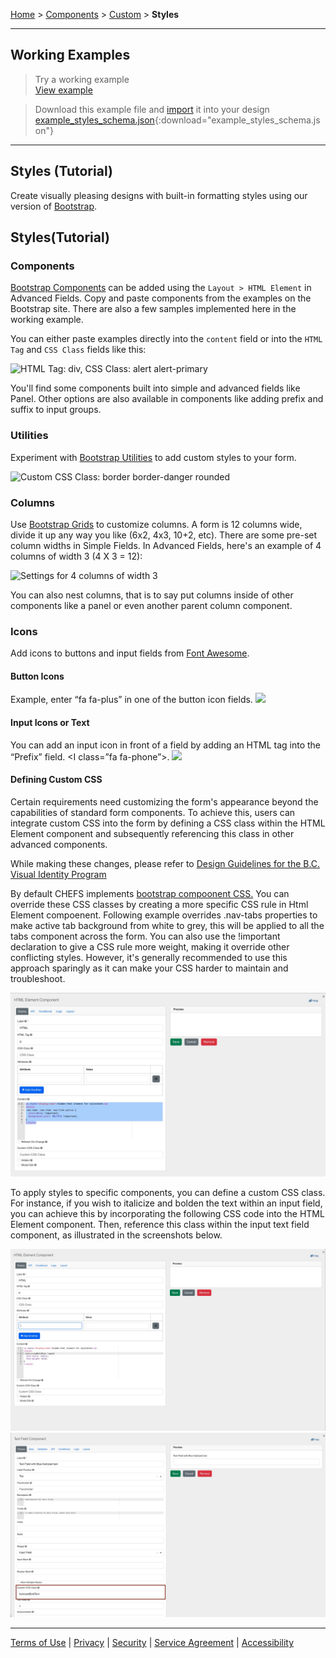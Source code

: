 [Home](index) > [Components](Components) > [Custom](Custom) > **Styles**
***

## Working Examples

> Try a working example<br>
> [View example](https://submit.digital.gov.bc.ca/app/form/submit?f=1a795260-d9b5-44dd-89a8-52d769284df2)

> Download this example file and [import](Importing-and-exporting-form-designs) it into your design<br>
> [example_styles_schema.json](../examples/example_styles_schema.json){:download="example_styles_schema.json"}
***

## Styles (Tutorial)

Create visually pleasing designs with built-in formatting styles using our version of [Bootstrap](https://getbootstrap.com/docs/4.5/components/).

<!-- **On this page:**

* [Styles(Tutorial)](#Styles(Tutorial))
   * [Components](#Components)
   * [Utilities](#Utilities)
   * [Columns](#Columns)
   * [Icons](#Icons)
     * [Button icons](#Button-icons)
     * [Input icons or text](#Input-icons-or-text) -->

## Styles(Tutorial)

### Components
[Bootstrap Components](https://getbootstrap.com/docs/4.5/components/) can be added using the `Layout > HTML Element` in Advanced Fields. Copy and paste components from the examples on the Bootstrap site. There are also a few samples implemented here in the working example.

You can either paste examples directly into the `content` field or into the `HTML Tag` and `CSS Class` fields like this:

![HTML Tag: div, CSS Class: alert alert-primary](images/bs_alert_example.png)

You'll find some components built into simple and advanced fields like Panel. Other options are also available in components like adding prefix and suffix to input groups.

### Utilities
<!-- **[Back to top](#top)** -->

Experiment with [Bootstrap Utilities](https://getbootstrap.com/docs/4.0/utilities/) to add custom styles to your form.

![Custom CSS Class: border border-danger rounded](images/bs_utilities.png)

### Columns
<!-- **[Back to top](#top)** -->

Use [Bootstrap Grids](https://getbootstrap.com/docs/4.0/layout/grid/) to customize columns. A form is 12 columns wide, divide it up any way you like (6x2, 4x3, 10+2, etc). There are some pre-set column widths in Simple Fields. In Advanced Fields, here's an example of 4 columns of width 3 (4 X 3 = 12):

![Settings for 4 columns of width 3](images/bs_columns.png)

You can also nest columns, that is to say put columns inside of other components like a panel or even another parent column component.

### Icons
<!-- **[Back to top](#top)** -->

Add icons to buttons and input fields from [Font Awesome](https://fontawesome.com/v4.7.0/icons/).

#### Button Icons

Example, enter “fa fa-plus” in one of the button icon fields.
![](images/bs_icons.png)

#### Input Icons or Text
You can add an input icon in front of a field by adding an HTML tag into the “Prefix” field. <I class=”fa fa-phone”></i>.
![](images/bs_prefix_suffix.png)

#### Defining Custom CSS
Certain requirements need customizing the form's appearance beyond the capabilities of standard form components. To achieve this, users can integrate custom CSS into the form by defining a CSS class within the HTML Element component and subsequently referencing this class in other advanced components.

While making these changes, please refer to [Design Guidelines for the B.C. Visual Identity Program](https://www2.gov.bc.ca/gov/content/governments/services-for-government/policies-procedures/bc-visual-identity/design-guidelines#stationery)  

By default CHEFS implements  [bootstrap compoonent CSS.](https://getbootstrap.com/docs/4.6/getting-started/introduction/) You can override these CSS classes by creating a more specific CSS rule in Html Element compoenent. Following example overrides .nav-tabs properties to make active tab background from white to grey, this will be applied to all the tabs component across the form. You can also use the !important declaration to give a CSS rule more weight, making it override other conflicting styles. However, it's generally recommended to use this approach sparingly as it can make your CSS harder to maintain and troubleshoot.

![](images/customCssClass1.jpg)

To apply styles to specific components, you can define a custom CSS class. For instance, if you wish to italicize and bolden the text within an input field, you can achieve this by incorporating the following CSS code into the HTML Element component. Then, reference this class within the input text field component, as illustrated in the screenshots below.

![](images/customCssClass2.jpg)
![](images/customCssClass3.jpg)

***
[Terms of Use](Terms-of-Use) | [Privacy](Privacy) | [Security](Security) | [Service Agreement](Service-Agreement) | [Accessibility](Accessibility)